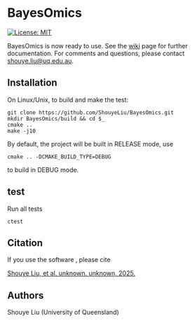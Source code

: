 # BayesOmics
[![License: MIT](https://img.shields.io/badge/License-MIT-blue.svg)](https://opensource.org/licenses/MIT)



BayesOmics is now ready to use. See the [wiki](kk) page for further documentation. For comments and questions, please contact shouye.liu@uq.edu.au.


## Installation

On Linux/Unix, to build and make the test:

    git clone https://github.com/ShouyeLiu/BayesOmics.git
    mkdir BayesOmics/build && cd $_
    cmake ..
    make -j10

By default, the project will be built in RELEASE mode, use

    cmake .. -DCMAKE_BUILD_TYPE=DEBUG

to build in DEBUG mode.

## test
Run all tests

    ctest



## Citation

If you use the software , please cite

[Shouye Liu, et al. unknown.
unknown, 2025.]()



## Authors

Shouye Liu (University of Queensland)

